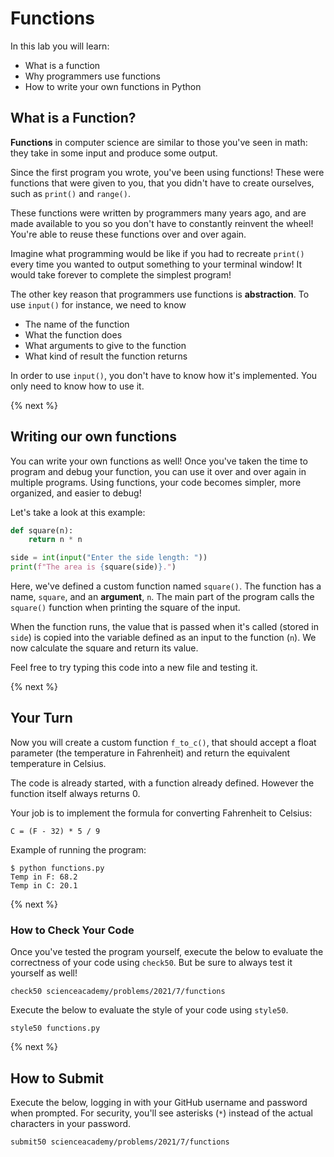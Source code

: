 # Functions

In this lab you will learn:

- What is a function
- Why programmers use functions
- How to write your own functions in Python

## What is a Function?

**Functions** in computer science are similar to those you've seen in math: they take in some input and produce some output.

Since the first program you wrote, you've been using functions! These were functions that were given to you, that you didn't have to create ourselves, such as `print()` and `range()`.

These functions were written by programmers many years ago, and are made available to you so you don't have to constantly reinvent the wheel! You're able to reuse these functions over and over again.

Imagine what programming would be like if you had to recreate `print()` every time you wanted to output something to your terminal window! It would take forever to complete the simplest program!

The other key reason that programmers use functions is **abstraction**. To use `input()` for instance, we need to know

* The name of the function
* What the function does
* What arguments to give to the function
* What kind of result the function returns

In order to use `input()`, you don't have to know how it's implemented. You only need to know how to use it.

{% next %}

## Writing our own functions

You can write your own functions as well! Once you've taken the time to program and debug your function, you can use it over and over again in multiple programs. Using functions, your code becomes simpler, more organized, and easier to debug!

Let's take a look at this example:

```python
def square(n):
    return n * n

side = int(input("Enter the side length: "))
print(f"The area is {square(side)}.")
```

Here, we've defined a custom function named `square()`. The function has a name, `square`, and an **argument**, `n`. The main part of the program calls the `square()` function when printing the square of the input.

When the function runs, the value that is passed when it's called (stored in `side`) is copied into the variable defined as an input to the function (`n`). We now calculate the square and return its value.

Feel free to try typing this code into a new file and testing it.

{% next %}

## Your Turn

Now you will create a custom function `f_to_c()`, that should accept a float parameter (the temperature in Fahrenheit) and return the equivalent temperature in Celsius.

The code is already started, with a function already defined. However the function itself always returns 0.

Your job is to implement the formula for converting Fahrenheit to Celsius:

```
C = (F - 32) * 5 / 9
```

Example of running the program:

```
$ python functions.py
Temp in F: 68.2
Temp in C: 20.1
```

{% next %}

### How to Check Your Code

Once you've tested the program yourself, execute the below to evaluate the correctness of your code using `check50`. But be sure to always test it yourself as well!

```
check50 scienceacademy/problems/2021/7/functions
```

Execute the below to evaluate the style of your code using `style50`.

```
style50 functions.py
```

{% next %}

## How to Submit

Execute the below, logging in with your GitHub username and password when prompted. For security, you'll see asterisks (`*`) instead of the actual characters in your password.

```
submit50 scienceacademy/problems/2021/7/functions
```
